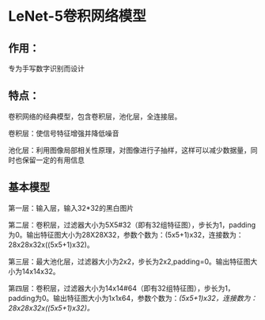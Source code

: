 # LeNet-5卷积网络模型

## 作用：

专为手写数字识别而设计

## 特点：

卷积网络的经典模型，包含卷积层，池化层，全连接层。

卷积层：使信号特征增强并降低噪音

池化层：利用图像局部相关性原理，对图像进行子抽样，这样可以减少数据量，同时也保留一定的有用信息

## 基本模型

第一层：输入层，输入32*32的黑白图片

第二层：卷积层，过滤器大小为5X5#32（即有32组特征图），步长为1，padding为0。输出特征图大小为28X28X32，参数个数为：(5x5+1)x32，连接数为：28x28x32x((5x5+1)x32)。

第三层：最大池化层，过滤器大小为2x2，步长为2x2,padding=0。输出特征图大小为14x14x32。

第四层：卷积层，过滤器大小为14x14#64（即有32组特征图），步长为1，padding为0。输出特征图大小为1x1x64，参数个数为：*(5x5+1)x32，连接数为：28x28x32x((5x5+1)x32)。*



